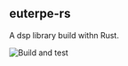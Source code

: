 ## euterpe-rs

A dsp library build withn Rust.


![Build and test](https://github.com/mirrorganger/euterpe-rs/actions/workflows/ci.yml/badge.svg?event=push)
